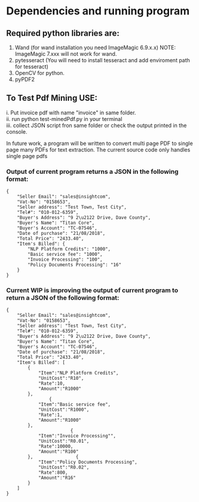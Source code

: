 # Dependencies and running program

## Required python libraries are:
1. Wand (for wand installation you need ImageMagic 6.9.x.x) NOTE: ImageMagic 7.xxx will not work for wand. <br/>
2. pytesseract (You will need to install tesseract and add enviroment path for tesseract) <br/>
3. OpenCV for python. <br/>
4. pyPDF2 <br/>

## To Test Pdf Mining USE: 
i. Put invoice pdf with name "invoice" in same folder. <br/>
ii. run python test-minedPdf.py in your terminal<br/>
iii. collect JSON script fron same folder or check the output printed in the console. <br/>

In future work, a program will be written to convert multi page PDF to single page many PDFs for text extraction. The current source code only handles single page pdfs

### Output of current program returns a JSON in the following format:
```
{
    "Seller Email": "sales@insightcom",
    "Vat-No": "0158653",
    "Seller address": "Test Town, Test City",
    "Tel#": "010-012-6359",
    "Buyer's Address": "9 2\u2122 Drive, Dave County",
    "Buyer's Name": "Titan Core",
    "Buyer's Account": "TC-07546",
    "Date of purchase": "21/08/2018",
    "Total Price": "2433.40",
    "Item's Billed": {
        "NLP Platform Credits": "1000",
        "Basic service fee": "1000",
        "Invoice Processing": "100",
        "Policy Documents Processing": "16"
    }
}
```

### Current WIP is improving the output of current program to return a JSON of the following format:
```
{
    "Seller Email": "sales@insightcom",
    "Vat-No": "0158653",
    "Seller address": "Test Town, Test City",
    "Tel#": "010-012-6359",
    "Buyer's Address": "9 2\u2122 Drive, Dave County",
    "Buyer's Name": "Titan Core",
    "Buyer's Account": "TC-07546",
    "Date of purchase": "21/08/2018",
    "Total Price": "2433.40",
    "Item's Billed": [
        {
            "Item":"NLP Platform Credits",
            "UnitCost":"R10",
            "Rate":10,
            "Amount":"R1000"
        }, 
                {
            "Item":"Basic service fee",
            "UnitCost":"R1000",
            "Rate":1,
            "Amount":"R1000"
        },
                        {
            "Item":"Invoice Processing"",
            "UnitCost":"R0.01",
            "Rate":10000,
            "Amount":"R100"
        },                {
            "Item":"Policy Documents Processing",
            "UnitCost":"R0.02",
            "Rate":800,
            "Amount":"R16"
        }
    ]
}
```
